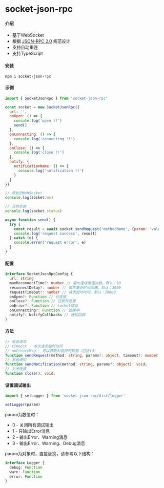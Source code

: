 # socket-json-rpc

#### 介绍

* 基于WebSocket
* 根据 [JSON-RPC 2.0](https://www.jsonrpc.org/specification) 规范设计
* 支持自动重连
* 支持TypeScript

#### 安装

```
npm i socket-json-rpc
```

#### 示例

``` js
import { SocketJsonRpc } from 'socket-json-rpc'

const socket = new SocketJsonRpc({
  url: '',
  onOpen: () => {
    console.log('open !!')
    send()
  },
  onConnecting: () => {
    console.log('connecting !!')
  },
  onClose: () => {
    console.log('close !!')
  },
  notify: {
    notificationName: () => {
      console.log('notification !!')
    }
  }
})

// 原始的WebSocket
console.log(socket.ws)

// 当前状态
console.log(socket.status)

async function send() {
  try {
    const result = await socket.sendRequest('methodName', {param: 'value'})
    console.log('request success', result)
  } catch (e) {
    console.error('request error', e)
  }
}

```

#### 配置

``` ts
interface SocketJsonRpcConfig {
  url: string
  maxReconnectTime?: number // 最大连续重连次数，默认：10
  reconnectDelay?: number // 每次重连时间间隔，默认：3000
  requestTimeout?: number // 请求超时时间，默认：30000
  onOpen?: Function // 已连接
  onClose?: Function // 已断开连接
  onError?: Function // socket错误
  onConnecting?: Function // 连接中
  notify?: NotifyCallbacks // 通知回调
}
```

#### 方法

``` ts
// 发送请求
// timeout - 本次请求超时时间
// onCreateMsg - 可以获取封装好的数据（包括id）
function sendRequest(method: string, params?: object, timeout?: number, onCreateMsg?: Function): Promise<any>;
// 发送通知
function sendNotification(method: string, params?: object): void;
// 关闭连接
function close(): void;
```

#### 设置调试输出

``` js
import { setLogger } from 'socket-json-rpc/dist/logger'

setLogger(param)

```
param为数值时：
* 0 - 关闭所有调试输出
* 1 - 只输出Error消息
* 2 - 输出Error、Warning消息
* 3 - 输出Error、Warning、Debug消息

param为对象时，直接替换，请参考以下结构：

``` ts
interface Logger {
  debug: Function
  warn: Function
  error: Function
}
```
